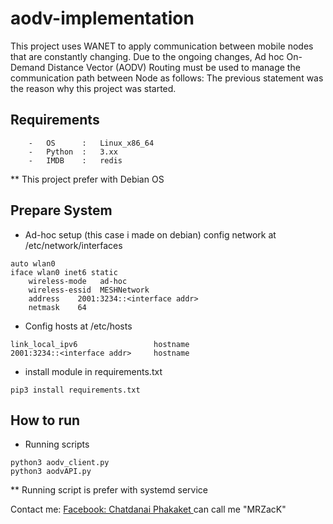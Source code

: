 # aodv-implementation
This project uses WANET to apply communication between mobile nodes that are constantly changing. Due to the ongoing changes, Ad hoc On-Demand Distance Vector (AODV) Routing must be used to manage the communication path between Node as follows: The previous statement was the reason why this project was started.
## Requirements
```
    -   OS      :   Linux_x86_64
    -   Python  :   3.xx
    -   IMDB    :   redis 
```

** This project prefer with Debian OS

## Prepare System

- Ad-hoc setup (this case i made on debian) config network at /etc/network/interfaces
```
auto wlan0
iface wlan0 inet6 static
    wireless-mode   ad-hoc
    wireless-essid  MESHNetwork
    address    2001:3234::<interface addr>
    netmask    64    
```
- Config hosts at /etc/hosts
```
link_local_ipv6                 hostname
2001:3234::<interface addr>     hostname
```
-   install module in requirements.txt
```
pip3 install requirements.txt 
```


## How to run

- Running scripts

```
python3 aodv_client.py
python3 aodvAPI.py
```

** Running script is prefer with systemd service

Contact me: [Facebook: Chatdanai Phakaket ](https://www.facebook.com/Mr.Zack.official) can call me "MRZacK"